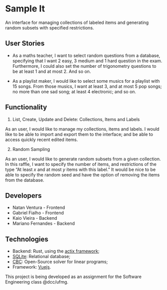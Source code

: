 # Sample It

An interface for managing collections of labeled items and generating random subsets with specified restrictions.

## User Stories

- As a maths teacher, I want to select random questions from a database, specifying that I want $2$ easy, $3$ medium and $1$ hard question in the exam. Furthermore, I could also set the number of trigonometry questions to be at least $1$ and at most $2$. And so on.

- As a playlist maker, I would like to select some musics for a playlist with $15$ songs. From those musics, I want at least $3$, and at most $5$ pop songs; no more than one sad song; at least $4$ electronic; and so on.

## Functionality

1. List, Create, Update and Delete: Collections, Items and Labels

As an user, I would like to manage my collections, items and labels. I would like to be able to import and export them to the interface; and be able to access quickly recent edited items.

2. Random Sampling

As an user, I would like to generate random subsets from a given collection. In this raffle, I want to specify the number of items, and restrictions of the type “At least $x$ and at most $y$ items with this label.” It would be nice to be able to specify the random seed and have the option of removing the items from the database.

## Developers

- Natan Ventura - Frontend
- Gabriel Fialho - Frontend
- Kaio Vieira - Backend
- Mariano Fernandes - Backend

## Technologies

- Backend: Rust, using the [actix framework](https://github.com/actix/actix-web);
- [SQLite](https://www.sqlite.org/index.html): Relational database;
- [CBC](https://github.com/coin-or/Cbc): Open-Source solver for linear programs;
- Framework: [Vuejs](https://vuejs.org/).

This project is being developed as an assignment for the Software Engineering class @dcc/ufmg.
